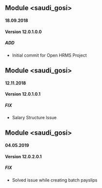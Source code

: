 ## Module <saudi_gosi>

#### 18.09.2018
#### Version 12.0.1.0.0
##### ADD
- Initial commit for Open HRMS Project


## Module <saudi_gosi>

#### 12.11.2018
#### Version 12.0.1.0.1
##### FIX
- Salary Structure Issue


## Module <saudi_gosi>

#### 04.05.2019
#### Version 12.0.2.0.1
##### FIX
- Solved issue while creating batch payslips
